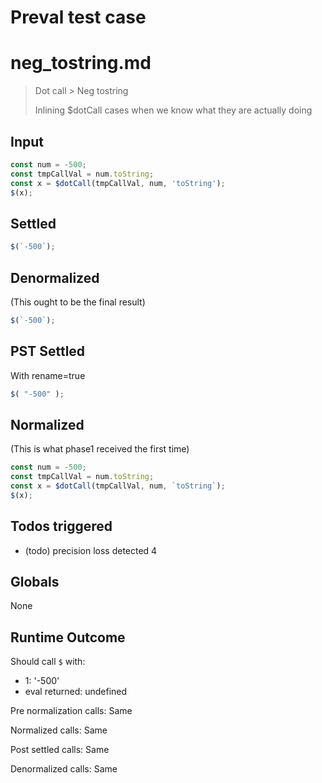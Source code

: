 # Preval test case

# neg_tostring.md

> Dot call > Neg tostring
>
> Inlining $dotCall cases when we know what they are actually doing

## Input

`````js filename=intro
const num = -500;
const tmpCallVal = num.toString;
const x = $dotCall(tmpCallVal, num, 'toString');
$(x);
`````


## Settled


`````js filename=intro
$(`-500`);
`````


## Denormalized
(This ought to be the final result)

`````js filename=intro
$(`-500`);
`````


## PST Settled
With rename=true

`````js filename=intro
$( "-500" );
`````


## Normalized
(This is what phase1 received the first time)

`````js filename=intro
const num = -500;
const tmpCallVal = num.toString;
const x = $dotCall(tmpCallVal, num, `toString`);
$(x);
`````


## Todos triggered


- (todo) precision loss detected 4


## Globals


None


## Runtime Outcome


Should call `$` with:
 - 1: '-500'
 - eval returned: undefined

Pre normalization calls: Same

Normalized calls: Same

Post settled calls: Same

Denormalized calls: Same
